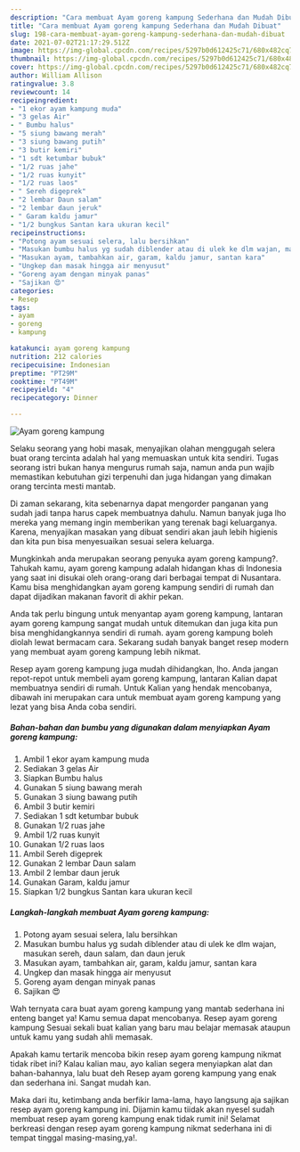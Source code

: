 ```yaml
---
description: "Cara membuat Ayam goreng kampung Sederhana dan Mudah Dibuat"
title: "Cara membuat Ayam goreng kampung Sederhana dan Mudah Dibuat"
slug: 198-cara-membuat-ayam-goreng-kampung-sederhana-dan-mudah-dibuat
date: 2021-07-02T21:17:29.512Z
image: https://img-global.cpcdn.com/recipes/5297b0d612425c71/680x482cq70/ayam-goreng-kampung-foto-resep-utama.jpg
thumbnail: https://img-global.cpcdn.com/recipes/5297b0d612425c71/680x482cq70/ayam-goreng-kampung-foto-resep-utama.jpg
cover: https://img-global.cpcdn.com/recipes/5297b0d612425c71/680x482cq70/ayam-goreng-kampung-foto-resep-utama.jpg
author: William Allison
ratingvalue: 3.8
reviewcount: 14
recipeingredient:
- "1 ekor ayam kampung muda"
- "3 gelas Air"
- " Bumbu halus"
- "5 siung bawang merah"
- "3 siung bawang putih"
- "3 butir kemiri"
- "1 sdt ketumbar bubuk"
- "1/2 ruas jahe"
- "1/2 ruas kunyit"
- "1/2 ruas laos"
- " Sereh digeprek"
- "2 lembar Daun salam"
- "2 lembar daun jeruk"
- " Garam kaldu jamur"
- "1/2 bungkus Santan kara ukuran kecil"
recipeinstructions:
- "Potong ayam sesuai selera, lalu bersihkan"
- "Masukan bumbu halus yg sudah diblender atau di ulek ke dlm wajan, masukan sereh, daun salam, dan daun jeruk"
- "Masukan ayam, tambahkan air, garam, kaldu jamur, santan kara"
- "Ungkep dan masak hingga air menyusut"
- "Goreng ayam dengan minyak panas"
- "Sajikan 😍"
categories:
- Resep
tags:
- ayam
- goreng
- kampung

katakunci: ayam goreng kampung 
nutrition: 212 calories
recipecuisine: Indonesian
preptime: "PT29M"
cooktime: "PT49M"
recipeyield: "4"
recipecategory: Dinner

---
```



![Ayam goreng kampung](https://img-global.cpcdn.com/recipes/5297b0d612425c71/680x482cq70/ayam-goreng-kampung-foto-resep-utama.jpg)

Selaku seorang yang hobi masak, menyajikan olahan menggugah selera buat orang tercinta adalah hal yang memuaskan untuk kita sendiri. Tugas seorang istri bukan hanya mengurus rumah saja, namun anda pun wajib memastikan kebutuhan gizi terpenuhi dan juga hidangan yang dimakan orang tercinta mesti mantab.

Di zaman  sekarang, kita sebenarnya dapat mengorder panganan yang sudah jadi tanpa harus capek membuatnya dahulu. Namun banyak juga lho mereka yang memang ingin memberikan yang terenak bagi keluarganya. Karena, menyajikan masakan yang dibuat sendiri akan jauh lebih higienis dan kita pun bisa menyesuaikan sesuai selera keluarga. 



Mungkinkah anda merupakan seorang penyuka ayam goreng kampung?. Tahukah kamu, ayam goreng kampung adalah hidangan khas di Indonesia yang saat ini disukai oleh orang-orang dari berbagai tempat di Nusantara. Kamu bisa menghidangkan ayam goreng kampung sendiri di rumah dan dapat dijadikan makanan favorit di akhir pekan.

Anda tak perlu bingung untuk menyantap ayam goreng kampung, lantaran ayam goreng kampung sangat mudah untuk ditemukan dan juga kita pun bisa menghidangkannya sendiri di rumah. ayam goreng kampung boleh diolah lewat bermacam cara. Sekarang sudah banyak banget resep modern yang membuat ayam goreng kampung lebih nikmat.

Resep ayam goreng kampung juga mudah dihidangkan, lho. Anda jangan repot-repot untuk membeli ayam goreng kampung, lantaran Kalian dapat membuatnya sendiri di rumah. Untuk Kalian yang hendak mencobanya, dibawah ini merupakan cara untuk membuat ayam goreng kampung yang lezat yang bisa Anda coba sendiri.

<!--inarticleads1-->

##### Bahan-bahan dan bumbu yang digunakan dalam menyiapkan Ayam goreng kampung:

1. Ambil 1 ekor ayam kampung muda
1. Sediakan 3 gelas Air
1. Siapkan  Bumbu halus
1. Gunakan 5 siung bawang merah
1. Gunakan 3 siung bawang putih
1. Ambil 3 butir kemiri
1. Sediakan 1 sdt ketumbar bubuk
1. Gunakan 1/2 ruas jahe
1. Ambil 1/2 ruas kunyit
1. Gunakan 1/2 ruas laos
1. Ambil  Sereh digeprek
1. Gunakan 2 lembar Daun salam
1. Ambil 2 lembar daun jeruk
1. Gunakan  Garam, kaldu jamur
1. Siapkan 1/2 bungkus Santan kara ukuran kecil




<!--inarticleads2-->

##### Langkah-langkah membuat Ayam goreng kampung:

1. Potong ayam sesuai selera, lalu bersihkan
1. Masukan bumbu halus yg sudah diblender atau di ulek ke dlm wajan, masukan sereh, daun salam, dan daun jeruk
1. Masukan ayam, tambahkan air, garam, kaldu jamur, santan kara
1. Ungkep dan masak hingga air menyusut
1. Goreng ayam dengan minyak panas
1. Sajikan 😍




Wah ternyata cara buat ayam goreng kampung yang mantab sederhana ini enteng banget ya! Kamu semua dapat mencobanya. Resep ayam goreng kampung Sesuai sekali buat kalian yang baru mau belajar memasak ataupun untuk kamu yang sudah ahli memasak.

Apakah kamu tertarik mencoba bikin resep ayam goreng kampung nikmat tidak ribet ini? Kalau kalian mau, ayo kalian segera menyiapkan alat dan bahan-bahannya, lalu buat deh Resep ayam goreng kampung yang enak dan sederhana ini. Sangat mudah kan. 

Maka dari itu, ketimbang anda berfikir lama-lama, hayo langsung aja sajikan resep ayam goreng kampung ini. Dijamin kamu tiidak akan nyesel sudah membuat resep ayam goreng kampung enak tidak rumit ini! Selamat berkreasi dengan resep ayam goreng kampung nikmat sederhana ini di tempat tinggal masing-masing,ya!.

